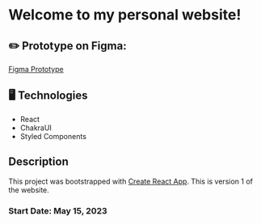 # Welcome to my personal website!

## ✏️ Prototype on Figma:
[Figma Prototype](https://www.figma.com/proto/ZBgeZoCPN3o5eoQJLK3rEY/Personal-Website?node-id=2-2159&starting-point-node-id=2%3A2159&scaling=contain)

## 🖥️ Technologies
- React
- ChakraUI
- Styled Components

## Description

This project was bootstrapped with [Create React App](https://github.com/facebook/create-react-app).
This is version 1 of the website.
### Start Date: May 15, 2023
